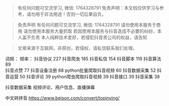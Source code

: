 


>
> 有任何问题可交流学习, 微信: 1764328791
> 免责声明：本文档仅供学习与参考，请勿用于非法用途！否则一切后果自负。
> 

> 免责声明
> 有任何问题可交流学习, 微信: 1764328791
> 请勿使用本服务于商用
> 请勿使用本服务大量抓取
> 若因使用本服务与抖音造成不必要的纠纷，本人盖不负责
> 本人纯粹技术爱好，若侵犯抖音贵公司的权益，请告知
> 

> 文章来源于互联网，非原创，若侵权，请私信联系我们处理。


词频：                  频率：
抖音协议                227
抖音爬虫                185
抖音私信                154
抖音脚本                119
抖音算法                89  
抖音点赞                77
抖音设备注册             68
python批量爬取抖音视频    60
抖音数据采集             52
抖音运营                50
抖音评论                39
python爬虫爬取抖音视频    39
抖音接口                39
抖音采集                38

抖音数据采集 视频评论、用户信息、直播弹幕

中文转拼音
https://www.bejson.com/convert/topinying/
